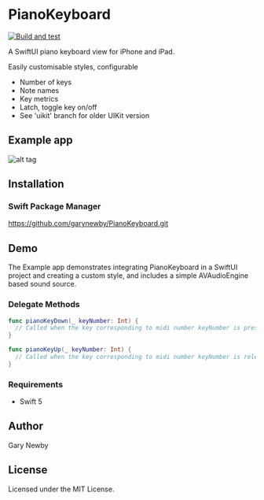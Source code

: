 PianoKeyboard
============

[![Build and test](https://github.com/garynewby/PianoKeyboard/actions/workflows/build.yml/badge.svg?branch=master)](https://github.com/garynewby/PianoKeyboard/actions/workflows/build.yml)

A SwiftUI piano keyboard view for iPhone and iPad. 

Easily customisable styles, configurable
- Number of keys
- Note names
- Key metrics
- Latch, toggle key on/off
- See 'uikit' branch for older UIKit version 

## Example app

![alt tag](https://github.com/garynewby/PianoKeyboard/raw/master/screen.png)


## Installation

### Swift Package Manager

https://github.com/garynewby/PianoKeyboard.git

## Demo

The Example app demonstrates integrating PianoKeyboard in a SwiftUI project and creating a custom style, and includes a simple AVAudioEngine based sound source.

### Delegate Methods

```swift
func pianoKeyDown(_ keyNumber: Int) {
  // Called when the key corresponding to midi number keyNumber is pressed
}

func pianoKeyUp(_ keyNumber: Int) {
  // Called when the key corresponding to midi number keyNumber is released
}
```

### Requirements

- Swift 5

## Author

Gary Newby

## License

Licensed under the MIT License.

